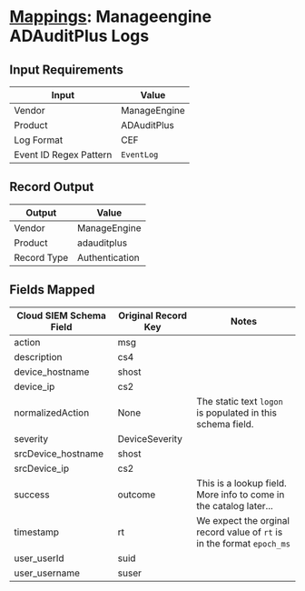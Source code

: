 # [Mappings](README.md): Manageengine ADAuditPlus Logs

## Input Requirements

|Input|Value|
|-----|-----|
|Vendor|ManageEngine|
|Product|ADAuditPlus|
|Log Format|CEF|
|Event ID Regex Pattern|`EventLog`|

## Record Output

|Output|Value|
|------|-----|
|Vendor|ManageEngine|
|Product|adauditplus|
|Record Type|Authentication|

## Fields Mapped

|Cloud SIEM Schema Field|Original Record Key|Notes|
|-----------------------|-------------------|-----|
|action|msg||
|description|cs4||
|device_hostname|shost||
|device_ip|cs2||
|normalizedAction|None|The static text `logon` is populated in this schema field.|
|severity|DeviceSeverity||
|srcDevice_hostname|shost||
|srcDevice_ip|cs2||
|success|outcome|This is a lookup field. More info to come in the catalog later...|
|timestamp|rt|We expect the orginal record value of `rt` is in the format `epoch_ms`|
|user_userId|suid||
|user_username|suser||

